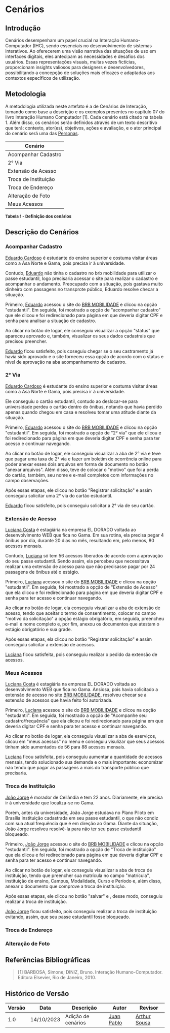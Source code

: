 # Cenários

## Introdução

Cenários desempenham um papel crucial na Interação Humano-Computador (IHC), sendo essenciais no desenvolvimento de sistemas interativos. Ao oferecerem uma visão narrativa das situações de uso em interfaces digitais, eles antecipam as necessidades e desafios dos usuários. Essas representações visuais, muitas vezes fictícias, proporcionam insights valiosos para designers e desenvolvedores, possibilitando a concepção de soluções mais eficazes e adaptadas aos contextos específicos de utilização.

## Metodologia

A metodologia utilizada neste artefato é a de Cenários de Interação, tomando como base a descrição e os exemplos presentes no capítulo 07 do livro Interação Humano Computador [1]. Cada cenário está citado na tabela 1. Além disso, os cenários serão definidos através de um texto descritivo que terá: contexto, ator(es), objetivos, ações e avaliação, e o ator principal do cenário será uma das [Personas](https://interacao-humano-computador.github.io/2023.2--BRB-Mobilidade/analiseRequisitos/personas/#eduardo-cardoso).



|Cenário  |
 ---------------------------|
| Acompanhar Cadastro |
|2° Via|
|Extensão de Acesso|
|Troca de Instituição|
|Troca de Endereço|
|Alteração de Foto|
|Meus Acessos|



<div >
<font size="2"><p ><b>Tabela 1 - Definição dos cenários </b>
</p></font>
</div>

## Descrição do Cenários
### Acompanhar Cadastro

[Eduardo Cardoso](https://interacao-humano-computador.github.io/2023.2--BRB-Mobilidade/analiseRequisitos/personas/#eduardo-cardoso) é estudante do ensino superior e costuma visitar áreas como a Asa Norte e Gama, pois precisa ir à universidade.

Contudo, [Eduardo](https://interacao-humano-computador.github.io/2023.2--BRB-Mobilidade/analiseRequisitos/personas/#eduardo-cardoso) não tinha o cadastro no brb mobilidade para utilizar o passe estudantil, logo precisaria acessar o site para realizar o cadastro e acompanhar o andamento. Preocupado com a situação, pois gastava muito dinheiro com passagens no transprote público, Eduardo resolve checar a situação.

Primeiro, [Eduardo](https://interacao-humano-computador.github.io/2023.2--BRB-Mobilidade/analiseRequisitos/personas/#eduardo-cardoso) acessou o site do <a href="https://mobilidade.brb.com.br">BRB MOBILIDADE</a> e clicou na opção "estudantil". Em seguida, foi mostrado a opção de "acompanhar cadastro" que ele clicou e foi redirecionado para página em que deveria  digitar CPF e senha para analisar a situação de cadastro.

Ao clicar no botão de logar, ele conseguiu visualizar a opção "status" que apareceu aprovado e, também, visualizar os seus dados cadastrais que precisou preencher. 


[Eduardo](https://interacao-humano-computador.github.io/2023.2--BRB-Mobilidade/analiseRequisitos/personas/#eduardo-cardoso) ficou satisfeito, pois coseguiu chegar se o seu castramento já havia sido aprovado e o site forneceu essa opção de acordo com o status e nível de aprovação na aba acompanhamento de cadastro.

### 2° Via

[Eduardo Cardoso](https://interacao-humano-computador.github.io/2023.2--BRB-Mobilidade/analiseRequisitos/personas/#eduardo-cardoso) é estudante do ensino superior e costuma visitar áreas como a Asa Norte e Gama, pois precisa ir à universidade.

Ele conseguiu o cartão estudantil, contudo ao deslocar-se para universidade perdeu o cartão dentro do ônibus, notando que havia perdido apenas quando chegou em casa e resolveu tomar uma atitude diante da situação.

Primeiro, [Eduardo](https://interacao-humano-computador.github.io/2023.2--BRB-Mobilidade/analiseRequisitos/personas/#eduardo-cardoso) acessou o site do <a href="https://mobilidade.brb.com.br">BRB MOBILIDADE</a> e clicou na opção "estudantil". Em seguida, foi mostrado a opção de "2° via" que ele clicou e foi redirecionado para página em que deveria  digitar CPF e senha para ter acesso e continuar navegando.

Ao clicar no botão de logar, ele conseguiu visualizar a aba de 2°  via e teve que pagar uma taxa de 2° via e fazer um boletim de ocorrência online para poder anexar esses dois arquivos em forma de documento no botão "anexar arquivos". Além disso, teve de colocar o "motivo" que foi a perda do cartão, também, seu nome e e-mail completos com informações no campo observações.

Após essas etapas, ele clicou no botão "Registrar solicitação" e assim conseguiu solicitar uma 2° via do cartão estudantil.

[Eduardo](https://interacao-humano-computador.github.io/2023.2--BRB-Mobilidade/analiseRequisitos/personas/#eduardo-cardoso) ficou satisfeito, pois conseguiu solicitar a 2° via de seu cartão.


### Extensão de Acesso
[Luciana Costa](https://interacao-humano-computador.github.io/2023.2--BRB-Mobilidade/analiseRequisitos/personas/#luciana-costa) é estagiária na empresa EL DORADO voltada ao desenvolvimento WEB que fica no Gama. Em sua rotina, ela precisa pegar 4 ônibus por dia, durante 20 dias no mês, resultando em, pelo menos, 80 acessos mensais.

Contudo, [Luciana](https://interacao-humano-computador.github.io/2023.2--BRB-Mobilidade/analiseRequisitos/personas/#luciana-costa) só tem 56 acessos liberados de acordo com a aprovação do seu passe estudantil. Sendo assim, ela percebeu que necessitava realizar uma extensão de acesso para que não precisasse pagar por 24 passagens de ônibus até o estágio.

Primeiro, [Luciana](https://interacao-humano-computador.github.io/2023.2--BRB-Mobilidade/analiseRequisitos/personas/#luciana-costa) acessou o site do <a href="https://mobilidade.brb.com.br">BRB MOBILIDADE</a> e clicou na opção "estudantil".  Em seguida, foi mostrado a opção de "Extensão de Acesso" que ela clicou e foi redirecionado para página em que deveria  digitar CPF e senha para ter acesso e continuar navegando.

Ao clicar no botão de logar, ela conseguiu visualizar a aba de extensão de acesso, tendo que aceitar o termo de consentimento, colocar no campo "motivo da solicitação" a opção estágio obrigatório, em seguida, preencheu e-mail e nome completo e, por fim, anexou os documentos que atestam o estágio obrigatório e sua grade. 

Após essas etapas, ela clicou no botão "Registrar solicitação" e assim conseguiu solicitar a extensão de acessos.

[Luciana](https://interacao-humano-computador.github.io/2023.2--BRB-Mobilidade/analiseRequisitos/personas/#luciana-costa) ficou satisfeita, pois conseguiu realizar o pedido da extensão de acessos.


### Meus Acessos
[Luciana Costa](https://interacao-humano-computador.github.io/2023.2--BRB-Mobilidade/analiseRequisitos/personas/#luciana-costa) é estagiária na empresa EL DORADO voltada ao desenvolvimento WEB que fica no Gama. Ansiosa, pois havia solicitado a extensão de acesso no site  <a href="https://mobilidade.brb.com.br">BRB MOBILIDADE</a>, resolveu checar se a extensão de acessos que havia feito foi autorizada.

Primeiro, [Luciana](https://interacao-humano-computador.github.io/2023.2--BRB-Mobilidade/analiseRequisitos/personas/#luciana-costa) acessou o site do <a href="https://mobilidade.brb.com.br">BRB MOBILIDADE</a> e clicou na opção "estudantil".  Em seguida, foi mostrado a opção de "Acompanhe seu cadastro/frequência" que ela clicou e foi redirecionado para página em que deveria  digitar CPF e senha para ter acesso e continuar navegando.

Ao clicar no botão de logar, ela conseguiu visualizar a aba de eserviços, clicou em "meus acessos" no menu e conseguiu visulizar que seus acessos tinham sido aumentados de 56 para 88 acessos mensais.

[Luciana](https://interacao-humano-computador.github.io/2023.2--BRB-Mobilidade/analiseRequisitos/personas/#luciana-costa) ficou satisfeita, pois conseguiu aumentar a quantidade de acessos mensais, tendo solucionado sua demanda e o mais importante: economizar não tendo que pagar as passagens a mais do transporte público que precisaria.



### Troca de Instituição
[João Jorge](https://interacao-humano-computador.github.io/2023.2--BRB-Mobilidade/analiseRequisitos/personas/#joao-jorge)
é morador de Ceilândia e tem 22 anos. Diariamente, ele precisa ir à universidade que localiza-se no Gama.

Porém, antes da universidade, João Jorge estudava no Plano Piloto em Brasília instituição cadastrada em seu passe estudantil, o que não condiz com sua atual frequência que é em direção ao Gama. Diante da situação, João Jorge resolveu resolvê-la para não ter seu passe estudantil bloqueado.

Primeiro, [João Jorge](https://interacao-humano-computador.github.io/2023.2--BRB-Mobilidade/analiseRequisitos/personas/#joao-jorge) acessou o site do <a href="https://mobilidade.brb.com.br">BRB MOBILIDADE</a> e clicou na opção "estudantil".  Em seguida, foi mostrado a opção de "Troca de instituição" que ela clicou e foi redirecionado para página em que deveria  digitar CPF e senha para ter acesso e continuar navegando.

Ao clicar no botão de logar, ele conseguiu visualizar a aba de troca de instituição, tendo que preencher sua matrícula no campo "matrícula", instituição de ensino, Campus, Modalidade, Curso e Período e, além disso, anexar o documento que comprove a troca de instituição.

Após essas etapas, ele clicou no botão "salvar" e , desse modo, conseguiu realizar a troca de instituição. 

[João Jorge](https://interacao-humano-computador.github.io/2023.2--BRB-Mobilidade/analiseRequisitos/personas/#joao-jorge) ficou satisfeito, pois conseguiu realizar a troca de instituição evitando, assim, que seu passe estudantil fosse bloqueado.

### Troca de Endereço

### Alteração de Foto





## Referências Bibliográficas

> [1] BARBOSA, Simone; DINIZ, Bruno. Interação Humano-Computador. Editora Elsevier, Rio de Janeiro, 2010.

## Histórico de Versão

|Versão|Data|Descrição|Autor|Revisor|
|----|----|---------|-----|-------|
|1.0|14/10/2023|Adição de cenários|[Juan Pablo](https://github.com/Juan-Ricarte)| [Arthur Sousa](https://github.com/arthurrsousa)|
